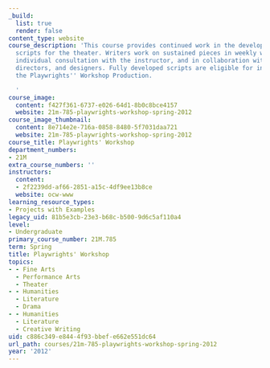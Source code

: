 ```yaml
---
_build:
  list: true
  render: false
content_type: website
course_description: 'This course provides continued work in the development of play
  scripts for the theater. Writers work on sustained pieces in weekly workshop meetings,
  individual consultation with the instructor, and in collaboration with student actors,
  directors, and designers. Fully developed scripts are eligible for inclusion in
  the Playwrights'' Workshop Production.

  '
course_image:
  content: f427f361-6737-e026-64d1-8b0c8bce4157
  website: 21m-785-playwrights-workshop-spring-2012
course_image_thumbnail:
  content: 8e714e2e-716a-0858-8480-5f7031daa721
  website: 21m-785-playwrights-workshop-spring-2012
course_title: Playwrights' Workshop
department_numbers:
- 21M
extra_course_numbers: ''
instructors:
  content:
  - 2f2239dd-af66-2851-a15c-4df9ee13b8ce
  website: ocw-www
learning_resource_types:
- Projects with Examples
legacy_uid: 81b5e3cb-23e3-b68c-b500-9d6c5af110a4
level:
- Undergraduate
primary_course_number: 21M.785
term: Spring
title: Playwrights' Workshop
topics:
- - Fine Arts
  - Performance Arts
  - Theater
- - Humanities
  - Literature
  - Drama
- - Humanities
  - Literature
  - Creative Writing
uid: c886c349-e844-4f93-bbef-e662e551dc64
url_path: courses/21m-785-playwrights-workshop-spring-2012
year: '2012'
---
```

